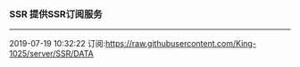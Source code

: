 ### SSR 提供SSR订阅服务
---
2019-07-19 10:32:22 订阅:https://raw.githubusercontent.com/King-1025/server/SSR/DATA
